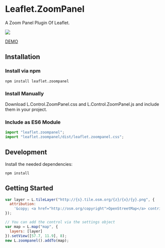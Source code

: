 # Leaflet.ZoomPanel

A Zoom Panel Plugin Of Leaflet.

![](https://img.shields.io/npm/l/express.svg)

[DEMO](https://will4906.github.io/leaflet-zoompanel/)

## Installation

### Install via npm

`npm install leaflet.zoompanel`

### Install Manually

Download L.Control.ZoomPanel.css and L.Control.ZoomPanel.js and include them in your project.

### Include as ES6 Module

```javascript
import "leaflet.zoompanel";
import "leaflet.zoompanel/dist/leaflet.zoompanel.css";
```

## Development

Install the needed dependencies:

`npm install`

## Getting Started

```javascript
var layer = L.tileLayer("http://{s}.tile.osm.org/{z}/{x}/{y}.png", {
  attribution:
    '&copy; <a href="http://osm.org/copyright">OpenStreetMap</a> contributors'
});

// You can add the control via the settings object
var map = L.map("map", {
  layers: [layer]
}).setView([57.7, 11.9], 8);
new L.zoompanel().addTo(map);
```
